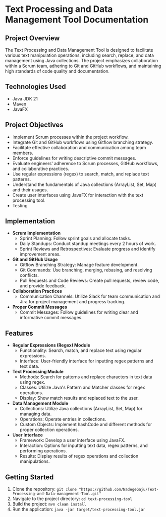 # **Text Processing and Data Management Tool Documentation**

## **Project Overview**
The Text Processing and Data Management Tool is designed to facilitate various text manipulation operations, including search, replace, and data management using Java collections. The project emphasizes collaboration within a Scrum team, adhering to Git and GitHub workflows, and maintaining high standards of code quality and documentation.

## **Technologies Used**
- Java JDK 21
- Maven
- JavaFX

## **Project Objectives**
- Implement Scrum processes within the project workflow.
- Integrate Git and GitHub workflows using Gitflow branching strategy.
- Facilitate effective collaboration and communication among team members.
- Enforce guidelines for writing descriptive commit messages.
- Evaluate engineers' adherence to Scrum processes, GitHub workflows, and collaborative practices.
- Use regular expressions (regex) to search, match, and replace text patterns.
- Understand the fundamentals of Java collections (ArrayList, Set, Map) and their usages.
- Create user interfaces using JavaFX for interaction with the text processing tool.
- Testing

## **Implementation**
- **Scrum Implementation**
  - Sprint Planning: Follow sprint goals and allocate tasks.
  - Daily Standups: Conduct standup meetings every 2 hours of work.
  - Sprint Reviews and Retrospectives: Evaluate progress and identify improvement areas.
- **Git and GitHub Usage**
  - Gitflow Branching Strategy: Manage feature development.
  - Git Commands: Use branching, merging, rebasing, and resolving conflicts.
  - Pull Requests and Code Reviews: Create pull requests, review code, and provide feedback.
- **Collaboration Practices**
  - Communication Channels: Utilize Slack for team communication and Jira for project management and progress tracking.
- **Proper Commit Messages**
  - Commit Messages: Follow guidelines for writing clear and informative commit messages.

## **Features**
- **Regular Expressions (Regex) Module**
  - Functionality: Search, match, and replace text using regular expressions.
  - Interface: User-friendly interface for inputting regex patterns and text data.
- **Text Processing Module**
  - Methods: Search for patterns and replace characters in text data using regex.
  - Classes: Utilize Java's Pattern and Matcher classes for regex operations.
  - Display: Show match results and replaced text to the user.
- **Data Management Module**
  - Collections: Utilize Java collections (ArrayList, Set, Map) for managing data.
  - Operations: Operate entries in collections.
  - Custom Objects: Implement hashCode and different methods for proper collection operations.
- **User Interface**
  - Framework: Develop a user interface using JavaFX.
  - Interaction: Options for inputting text data, regex patterns, and performing operations.
  - Results: Display results of regex operations and collection manipulations.

## **Getting Started**
1. Clone the repository: `git clone "https://github.com/NadegeGaju/Text-Processing-and-Data-management-Tool.git"`
2. Navigate to the project directory: `cd text-processing-tool`
3. Build the project: `mvn clean install`
4. Run the application: `java -jar target/text-processing-tool.jar`

